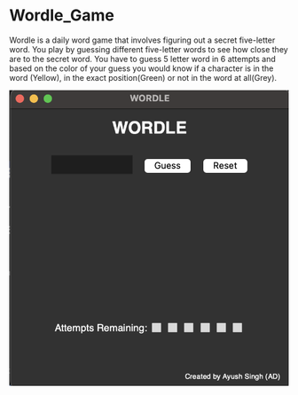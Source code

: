 # Wordle_Game
Wordle is a daily word game that involves figuring out a secret five-letter word. You play by guessing different five-letter words to see how close they are to the secret word. You have to guess 5 letter word in 6 attempts and based on the color of your guess you would know if a character is in the word (Yellow), in the exact position(Green) or not in the word at all(Grey).


![](app_demo_pic.png) 
